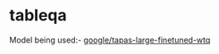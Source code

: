 # tableqa

Model being used:- [google/tapas-large-finetuned-wtq](https://aclanthology.org/2020.acl-main.398/)
